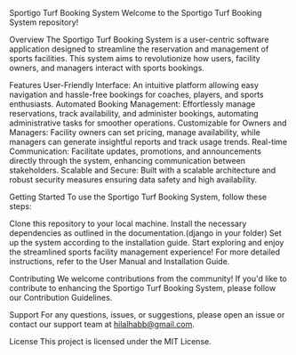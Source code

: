 Sportigo Turf Booking System
Welcome to the Sportigo Turf Booking System repository!

Overview
The Sportigo Turf Booking System is a user-centric software application designed to streamline the reservation and management of sports facilities.
This system aims to revolutionize how users, facility owners, and managers interact with sports bookings.

Features
User-Friendly Interface: An intuitive platform allowing easy navigation and hassle-free bookings for coaches, players, and sports enthusiasts.
Automated Booking Management: Effortlessly manage reservations, track availability, and administer bookings, automating administrative tasks for smoother operations.
Customizable for Owners and Managers: Facility owners can set pricing, manage availability, while managers can generate insightful reports and track usage trends.
Real-time Communication: Facilitate updates, promotions, and announcements directly through the system, enhancing communication between stakeholders.
Scalable and Secure: Built with a scalable architecture and robust security measures ensuring data safety and high availability.


Getting Started
To use the Sportigo Turf Booking System, follow these steps:

Clone this repository to your local machine.
Install the necessary dependencies as outlined in the documentation.(django in your folder)
Set up the system according to the installation guide.
Start exploring and enjoy the streamlined sports facility management experience!
For more detailed instructions, refer to the User Manual and Installation Guide.

Contributing
We welcome contributions from the community! If you'd like to contribute to enhancing the Sportigo Turf Booking System, please follow our Contribution Guidelines.

Support
For any questions, issues, or suggestions, please open an issue or contact our support team at hilalhabb@gmail.com.

License
This project is licensed under the MIT License.
